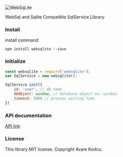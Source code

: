 ![WebSqLite](http://i.hizliresim.com/1LVQY1.png)

WebSql and Sqlite Compatible SqlService Library

### Install

install command:
```
npm install websqlite --save
```

### Initialize
```javascript
const websqlite = require('websqlite');
var SqlService = new websqlite();

SqlService.init({
	id: 'user', // db name
	dbObject: window, // database object ex: window.
	timeout: 5000 // process waiting time
})
```

### API documentation
[API link](https://github.com/abdurrahmanekr/Websql-Sqlite-Service/tree/master/docs/API.md)


### License
This library MIT license. Copyright Avare Kodcu.